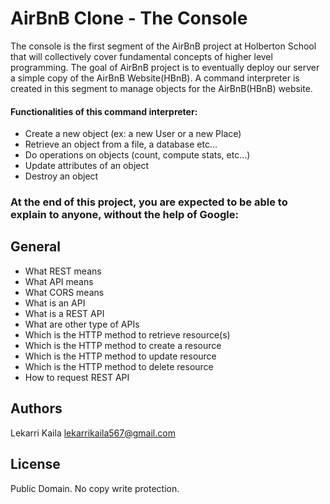 # AirBnB Clone - The Console
The console is the first segment of the AirBnB project at Holberton School that will collectively cover fundamental concepts of higher level programming. The goal of AirBnB project is to eventually deploy our server a simple copy of the AirBnB Website(HBnB). A command interpreter is created in this segment to manage objects for the AirBnB(HBnB) website.

#### Functionalities of this command interpreter:
* Create a new object (ex: a new User or a new Place)
* Retrieve an object from a file, a database etc...
* Do operations on objects (count, compute stats, etc...)
* Update attributes of an object
* Destroy an object

### At the end of this project, you are expected to be able to explain to anyone, without the help of Google:

## General
* What REST means
* What API means
* What CORS means
* What is an API
* What is a REST API
* What are other type of APIs
* Which is the HTTP method to retrieve resource(s)
* Which is the HTTP method to create a resource
* Which is the HTTP method to update resource
* Which is the HTTP method to delete resource
* How to request REST API

## Authors
Lekarri Kaila <lekarrikaila567@gmail.com>

## License
Public Domain. No copy write protection. 
